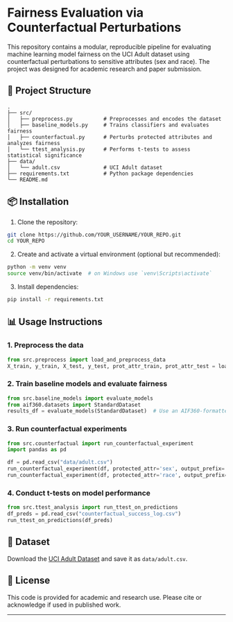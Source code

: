 # Fairness Evaluation via Counterfactual Perturbations

This repository contains a modular, reproducible pipeline for evaluating machine learning model fairness on the UCI Adult dataset using counterfactual perturbations to sensitive attributes (sex and race). The project was designed for academic research and paper submission.

## 📁 Project Structure

```
.
├── src/
│   ├── preprocess.py          # Preprocesses and encodes the dataset
│   ├── baseline_models.py     # Trains classifiers and evaluates fairness
│   ├── counterfactual.py      # Perturbs protected attributes and analyzes fairness
│   └── ttest_analysis.py      # Performs t-tests to assess statistical significance
├── data/
│   └── adult.csv              # UCI Adult dataset 
├── requirements.txt           # Python package dependencies
└── README.md
```

## 📦 Installation

1. Clone the repository:
```bash
git clone https://github.com/YOUR_USERNAME/YOUR_REPO.git
cd YOUR_REPO
```

2. Create and activate a virtual environment (optional but recommended):
```bash
python -m venv venv
source venv/bin/activate  # on Windows use `venv\Scripts\activate`
```

3. Install dependencies:
```bash
pip install -r requirements.txt
```

## 📊 Usage Instructions

### 1. Preprocess the data
```python
from src.preprocess import load_and_preprocess_data
X_train, y_train, X_test, y_test, prot_attr_train, prot_attr_test = load_and_preprocess_data()
```

### 2. Train baseline models and evaluate fairness
```python
from src.baseline_models import evaluate_models
from aif360.datasets import StandardDataset
results_df = evaluate_models(StandardDataset)  # Use an AIF360-formatted dataset
```

### 3. Run counterfactual experiments
```python
from src.counterfactual import run_counterfactual_experiment
import pandas as pd

df = pd.read_csv("data/adult.csv")
run_counterfactual_experiment(df, protected_attr='sex', output_prefix='gender')
run_counterfactual_experiment(df, protected_attr='race', output_prefix='race')
```

### 4. Conduct t-tests on model performance
```python
from src.ttest_analysis import run_ttest_on_predictions
df_preds = pd.read_csv("counterfactual_success_log.csv")
run_ttest_on_predictions(df_preds)
```

## 🧾 Dataset

Download the [UCI Adult Dataset](https://archive.ics.uci.edu/ml/datasets/adult) and save it as `data/adult.csv`.

## 📄 License

This code is provided for academic and research use. Please cite or acknowledge if used in published work.

---
